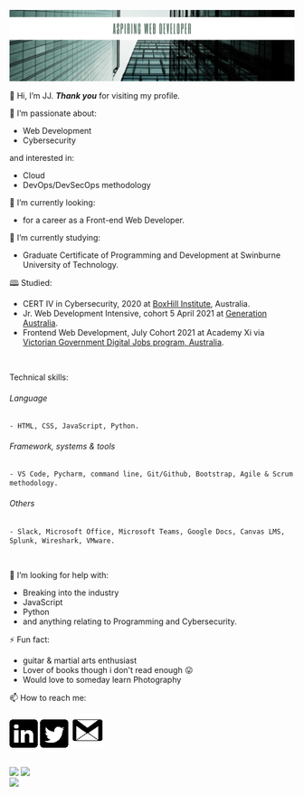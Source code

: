 ![](images/github.png)
  
👋 Hi, I’m JJ. **_Thank you_** for visiting my profile.

👀 I’m passionate about:

   - Web Development
   - Cybersecurity

and interested in:

   - Cloud 
   - DevOps/DevSecOps methodology

🔭 I’m currently looking:

   - for a career as a Front-end Web Developer.

🌱 I’m currently studying:

   - Graduate Certificate of Programming and Development at Swinburne University of Technology.

🕮 Studied:

   - CERT IV in Cybersecurity, 2020 at [BoxHill Institute](https://www.boxhill.edu.au/courses/certificate-iv-in-cyber-security-ct416-d/), Australia.
   - Jr. Web Development Intensive, cohort 5 April 2021 at [Generation Australia](https://australia.generation.org/programs/become-a-web-developer/).
   - Frontend Web Development, July Cohort 2021 at Academy Xi via [Victorian Government Digital Jobs program, Australia](https://djpr.vic.gov.au/digital-jobs).
<br>

Technical skills:
###### Language
    - HTML, CSS, JavaScript, Python. 
###### Framework, systems & tools
    - VS Code, Pycharm, command line, Git/Github, Bootstrap, Agile & Scrum methodology.
###### Others
    - Slack, Microsoft Office, Microsoft Teams, Google Docs, Canvas LMS, Splunk, Wireshark, VMware.
<br>

🤔 I’m looking for help with:

   - Breaking into the industry
   - JavaScript
   - Python
   - and anything relating to Programming and Cybersecurity.

⚡ Fun fact:

   - guitar & martial arts enthusiast 
   - Lover of books though i don't read enough 😛 
   - Would love to someday learn Photography

📫 How to reach me:

[![](images/linkedin50x50.png)](https://www.linkedin.com/in/IamJJChang/)
[![](images/twitter50x50.png)](https://twitter.com/IamJJChang)
[![](images/email_60x60.png)](mailto:jc@orbsdigital.com)

<br>
<div>
<img src="https://github-readme-stats.vercel.app/api/top-langs?username=Jayz-lab&show_icons=true&theme=radical" height="200">
<img src="https://github-readme-stats.vercel.app/api?username=Jayz-lab&show_icons=true&theme=radical" height="200">
</div>

<img src="https://www.codewars.com/users/Jayz-lab/badges/micro">

<!---
Jayz-lab/Jayz-lab is a ✨ special ✨ repository because its `README.md` (this file) appears on your GitHub profile.
You can click the Preview link to take a look at your changes.
- 🔭 I’m currently working on …
- 🌱 I’m currently learning …
- 👯 I’m looking to collaborate on …
- 🤔 I’m looking for help with …
- 💬 Ask me about …
- 📫 How to reach me: …
- 😄 Pronouns: …
- ⚡ Fun fact: …
https://sarah-hart-landolt.medium.com/6-easy-steps-to-create-a-beautiful-github-profile-readme-edc7840b2c7
https://www.iconfinder.com/social-media-icons
https://docs.github.com/en/github/writing-on-github/getting-started-with-writing-and-formatting-on-github/basic-writing-and-formatting-syntax

syntax for spacing in filename.png -> ![](images/linkedin%20filename.png) %20
![top-langs](https://github-readme-stats.vercel.app/api/top-langs?username=Jayz-lab&show_icons=true&theme=radical)
![github stats](https://github-readme-stats.vercel.app/api?username=Jayz-lab&show_icons=true&theme=radical)
--->
